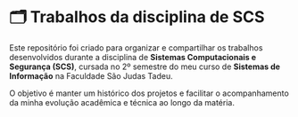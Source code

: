 # 🗂️ Trabalhos da disciplina de SCS

Este repositório foi criado para organizar e compartilhar os trabalhos desenvolvidos durante a disciplina de **Sistemas Computacionais e Segurança (SCS)**, cursada no 2º semestre do meu curso de **Sistemas de Informação** na Faculdade São Judas Tadeu.

O objetivo é manter um histórico dos projetos e facilitar o acompanhamento da minha evolução acadêmica e técnica ao longo da matéria.
